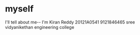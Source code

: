 # myself
I'll tell about me--
I'm Kiran Reddy
20121A0541
9121846465
sree vidyanikethan engineering college
